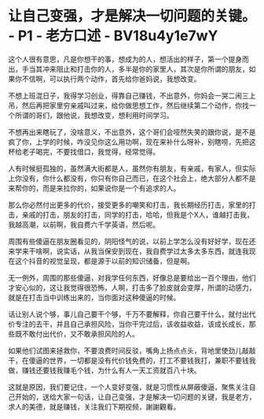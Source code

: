 # 让自己变强，才是解决一切问题的关键。 - P1 - 老方口述 - BV18u4y1e7wY

这个人很有意思，凡是你想干的事，想成为的人，想活出的样子，第一个提身而出，手当其冲来阻止和打击你的人，多半是你的家里人，其次是你所谓的朋友，如果你不信啊，可以执行两个动作，首先给你爸妈说，我想改变。

不想上班混日子，我得学习创业，得靠自己赚钱，不出意外，你妈会一哭二闹三上吊，然后再把家里穷亲戚叫过来，给你做思想工作，然后继续第二个动作，你找一个所谓的哥们，跟他说，我想改变，想利用时间学习。

不想再出来瞎玩了，没啥意义，不出意外，这个哥们会哑然失笑的跟你说，是不是疯了你，上学的时候，咋没见你这么用功啊，现在来补什么呀补，别瞎唠，先把这杯给老子喝完，不要找借口，我觉得，经常觉得。

人有时候挺孤独的，虽然满大街都是人，虽然你有朋友，有亲戚，有家人，但实际上你没有，你什么都没有，你只有你自己而已，在这个社会上，绝大部分人都不是来帮你的，而是来拉你的，如果说你是一个有追求的人。

那么你必然付出更多的代价，接受更多的嘲笑和打击，我长期经历打击，家里的打击，亲戚的打击，朋友的打击，同学的打击，哈哈，但我是个X人，谁越打击我，我越高潮，以前啊，我自费六千学英语，然后呢。

周围有些傻逼在朋友圈看见的，阴阳怪气的说，以前上学怎么没有好好学，现在还来学来干啥啊，说实话，从我当保安到现在，我自费学过太多太多东西，就连我现在这个抖音的视觉呈现，都是源于以前的知识储备，但是啊。

无一例外，周围的那些傻逼，对我学任何东西，好像总是要给出一百个理由，他们才安心似的，这让我觉得很恐怖，人啊，打击多了脸皮就会变厚，所谓的动感力，就是在打击当中训练出来的，当你面对这种傻逼的时候。

话让别人说个够，事儿自己要干个够，千万不要解释，你自己要干什么，就付出代价专注的去干，并且自己承担风险，当你干完过后，该收益收益，该成长成长，那些既不敢付出代价，又不敢承担风险的人。

如果他们试图来拯救你，不要浪费时间反驳，嘴角上扬点点头，背地里使劲儿敲敲干，在傻逼的世界，一切都是没有代价钱免费的，打工不要钱我打，兼职不要钱我做，赚钱还要钱我赚毛个钱，为什么有人一天工资就百八十块。

这就是原因，我们要记住，一个人变好变强，就是习惯性从屏蔽傻逼，聚焦关注自己开始的，送给大家一句话，让自己变强，才是解决一切问题的关键，我是老方，求人的美德，就是赚钱，关注我们下期视频，謝謝觀看。

